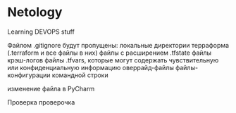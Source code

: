 # Netology
Learning DEVOPS stuff

Файлом .gitignore будут пропущены:
локальные директории терраформа (.terraform и все файлы в них)
файлы с расширением .tfstate
файлы крэш-логов
файлы .tfvars, которые могут содержать чувствительную или конфиденциальную информацию
оверрайд-файлы
файлы-конфигурации командной строки 

изменение файла в PyCharm

Проверка проверочка